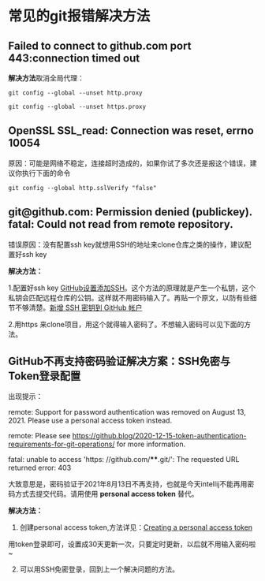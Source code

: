 # 常见的git报错解决方法


## Failed to connect to github.com port 443:connection timed out
**解决方法**取消全局代理：

```ssh
git config --global --unset http.proxy

git config --global --unset https.proxy
```



## OpenSSL SSL_read: Connection was reset, errno 10054

原因：可能是网络不稳定，连接超时造成的，如果你试了多次还是报这个错误，建议你执行下面的命令

```
git config --global http.sslVerify "false"
```




## git@github\.com: Permission denied (publickey).  fatal: Could not read from remote repository.

错误原因：没有配置ssh key就想用SSH的地址来clone仓库之类的操作，建议配置好ssh key

**解决方法：**

1.配置好ssh key [GitHub设置添加SSH](https://www.jianshu.com/p/5cd341bddae6)。这个方法的原理就是产生一个私钥，这个私钥会匹配远程仓库的公钥。这样就不用密码输入了。再贴一个原文，以防有些细节不够清楚。[新增 SSH 密钥到 GitHub 帐户](https://docs.github.com/cn/github/authenticating-to-github/connecting-to-github-with-ssh/adding-a-new-ssh-key-to-your-github-account)

2.用https 来clone项目，用这个就得输入密码了。不想输入密码可以见下面的方法。



## GitHub不再支持密码验证解决方案：SSH免密与Token登录配置

出现提示：

remote: Support for password authentication was removed on August 13, 2021. Please use a personal access token instead.

remote: Please see https://github.blog/2020-12-15-token-authentication-requirements-for-git-operations/ for more information.

fatal: unable to access 'https: //github\.com/**\*\***.git/': The requested URL returned error: 403

大致意思是，密码验证于2021年8月13日不再支持，也就是今天intellij不能再用密码方式去提交代码。请用使用 **personal access token** 替代。

**解决方法：**

1. 创建personal access token,方法详见：[Creating a personal access token](https://docs.github.com/en/github/authenticating-to-github/keeping-your-account-and-data-secure/creating-a-personal-access-token)

用token登录即可，设置成30天更新一次，只要定时更新，以后就不用输入密码啦~

2. 可以用SSH免密登录，回到上一个解决问题的方法。
